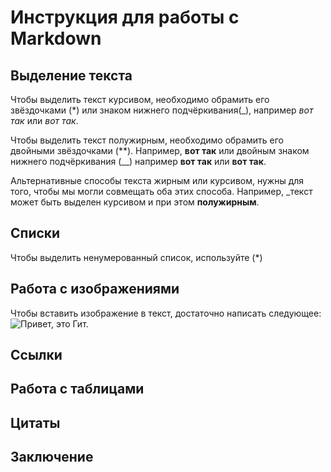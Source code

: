 # Инструкция для работы с Markdown

## Выделение текста

Чтобы выделить текст курсивом, необходимо обрамить его звёздочками (*) или знаком нижнего подчёркивания(_), например _вот так_ или *вот так*.

Чтобы выделить текст полужирным, необходимо обрамить его двойными звёздочками (**). Например, **вот так** или двойным знаком нижнего подчёркивания (__) например __вот так__ или **вот так**.

Альтернативные способы текста жирным или курсивом, нужны для того, чтобы мы могли совмещать оба этих способа. Например, _текст может быть выделен курсивом и при этом **полужирным**.

## Списки
Чтобы выделить ненумерованный список, используйте (*)

## Работа с изображениями

Чтобы вставить изображение в текст, достаточно написать следующее:
![Привет, это Гит.](git.png)

## Ссылки

## Работа с таблицами

## Цитаты

## Заключение